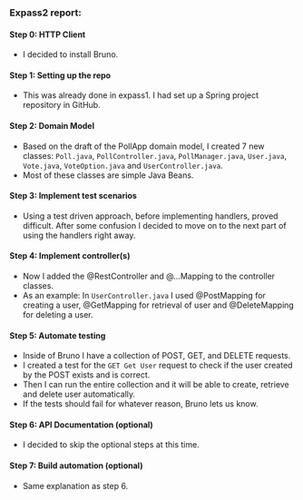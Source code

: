 ### Expass2 report:


#### Step 0: HTTP Client
- I decided to install Bruno.

#### Step 1: Setting up the repo
- This was already done in expass1. I had set up a Spring project repository in GitHub.

#### Step 2: Domain Model
- Based on the draft of the PollApp domain model, I created 7 new classes:
`Poll.java`, `PollController.java`, `PollManager.java`, `User.java`, `Vote.java`, `VoteOption.java` and `UserController.java`.
- Most of these classes are simple Java Beans.

#### Step 3: Implement test scenarios
- Using a test driven approach, before implementing handlers, proved difficult. After some confusion I decided to move on to the next part of using the handlers right away.

#### Step 4: Implement controller(s)
- Now I added the @RestController and @...Mapping to the controller classes. 
- As an example: In `UserController.java` I used @PostMapping for creating a user, @GetMapping for retrieval of user and @DeleteMapping for deleting a user.

#### Step 5: Automate testing
- Inside of Bruno I have a collection of POST, GET, and DELETE requests. 
- I created a test for the `GET Get User` request to check if the user created by the POST exists and is correct. 
- Then I can run the entire collection and it will be able to create, retrieve and delete user automatically.
- If the tests should fail for whatever reason, Bruno lets us know.

#### Step 6: API Documentation (optional)
- I decided to skip the optional steps at this time.


#### Step 7: Build automation (optional)
- Same explanation as step 6.